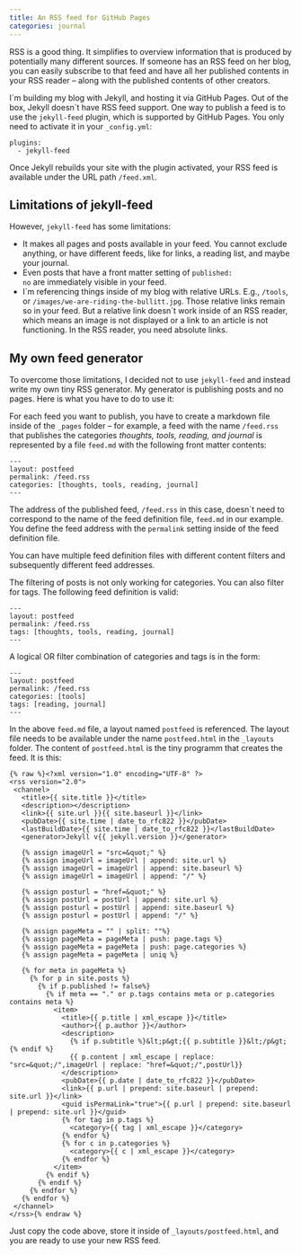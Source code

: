 ```yaml
---
title: An RSS feed for GitHub Pages
categories: journal
---
```

RSS is a good thing. It simplifies to overview information that is produced by potentially many different sources. If someone has an RSS feed on her blog, you can easily subscribe to that feed and have all her published contents in your RSS reader – along with the published contents of other creators.

I´m building my blog with Jekyll, and hosting it via GitHub Pages. Out of the box, Jekyll doesn´t have RSS feed support. One way to publish a feed is to use the <code>jekyll-feed</code> plugin, which is supported by GitHub Pages. You only need to activate it in your <code>_config.yml</code>:

~~~
plugins:
  - jekyll-feed
~~~

Once Jekyll rebuilds your site with the plugin activated, your RSS feed is available under the URL path <code>/feed.xml</code>.

## Limitations of jekyll-feed
However, <code>jekyll-feed</code> has some limitations:
- It makes all pages and posts available in your feed. You cannot exclude anything, or have different feeds, like for links, a reading list, and maybe your journal.
- Even posts that have a front matter setting of <code>published: no</code> are immediately visible in your feed.
- I´m referencing things inside of my blog with relative URLs. E.g., <code>/tools</code>, or <code>/images/we-are-riding-the-bullitt.jpg</code>. Those relative links remain so in your feed. But a relative link doesn´t work inside of an RSS reader, which means an image is not displayed or a link to an article is not functioning. In the RSS reader, you need absolute links.

## My own feed generator
To overcome those limitations, I decided not to use <code>jekyll-feed</code> and instead write my own tiny RSS generator. My generator is publishing posts and no pages. Here is what you have to do to use it:

For each feed you want to publish, you have to create a markdown file inside of the <code>_pages</code> folder – for example, a feed with the name <code>/feed.rss</code> that publishes the categories *thoughts, tools, reading, and journal* is represented by a file <code>feed.md</code> with the following front matter contents:

~~~
---
layout: postfeed
permalink: /feed.rss
categories: [thoughts, tools, reading, journal]
---
~~~

The address of the published feed, <code>/feed.rss</code> in this case, doesn´t need to correspond to the name of the feed definition file, <code>feed.md</code> in our example. You define the feed address with the <code>permalink</code> setting inside of the feed definition file. 

You can have multiple feed definition files with different content filters and subsequently different feed addresses.

The filtering of posts is not only working for categories. You can also filter for tags. The following feed definition is valid:

~~~
---
layout: postfeed
permalink: /feed.rss
tags: [thoughts, tools, reading, journal]
---
~~~

A logical OR filter combination of categories and tags is in the form:

~~~
---
layout: postfeed
permalink: /feed.rss
categories: [tools]
tags: [reading, journal]
---
~~~

In the above <code>feed.md</code> file, a layout named <code>postfeed</code> is referenced. The layout file needs to be available under the name <code>postfeed.html</code> in the <code>_layouts</code> folder. The content of <code>postfeed.html</code> is the tiny programm that creates the feed. It is this:

~~~
{% raw %}<?xml version="1.0" encoding="UTF-8" ?>
<rss version="2.0">
 <channel>
   <title>{{ site.title }}</title>
   <description></description>
   <link>{{ site.url }}{{ site.baseurl }}</link>
   <pubDate>{{ site.time | date_to_rfc822 }}</pubDate>
   <lastBuildDate>{{ site.time | date_to_rfc822 }}</lastBuildDate>
   <generator>Jekyll v{{ jekyll.version }}</generator>

   {% assign imageUrl = "src=&quot;" %}
   {% assign imageUrl = imageUrl | append: site.url %}
   {% assign imageUrl = imageUrl | append: site.baseurl %}
   {% assign imageUrl = imageUrl | append: "/" %}

   {% assign posturl = "href=&quot;" %}
   {% assign postUrl = postUrl | append: site.url %}
   {% assign posturl = postUrl | append: site.baseurl %}
   {% assign posturl = postUrl | append: "/" %}

   {% assign pageMeta = "" | split: ""%}
   {% assign pageMeta = pageMeta | push: page.tags %}
   {% assign pageMeta = pageMeta | push: page.categories %}
   {% assign pageMeta = pageMeta | uniq %}

   {% for meta in pageMeta %}
     {% for p in site.posts %}
       {% if p.published != false%}
         {% if meta == "." or p.tags contains meta or p.categories contains meta %}
           <item>
             <title>{{ p.title | xml_escape }}</title>
             <author>{{ p.author }}</author>
             <description>
               {% if p.subtitle %}&lt;p&gt;{{ p.subtitle }}&lt;/p&gt;{% endif %}
               {{ p.content | xml_escape | replace: "src=&quot;/",imageUrl | replace: "href=&quot;/",postUrl}}
             </description>
             <pubDate>{{ p.date | date_to_rfc822 }}</pubDate>
             <link>{{ p.url | prepend: site.baseurl | prepend: site.url }}</link>
             <guid isPermaLink="true">{{ p.url | prepend: site.baseurl | prepend: site.url }}</guid>
             {% for tag in p.tags %}
               <category>{{ tag | xml_escape }}</category>
             {% endfor %}
             {% for c in p.categories %}
               <category>{{ c | xml_escape }}</category>
             {% endfor %}
           </item>
         {% endif %}
       {% endif %}
     {% endfor %}
   {% endfor %}
 </channel>
</rss>{% endraw %}
~~~

Just copy the code above, store it inside of <code>_layouts/postfeed.html</code>, and you are ready to use your new RSS feed.

